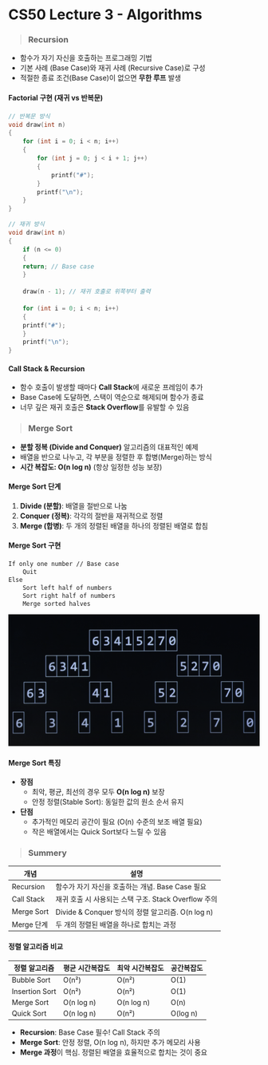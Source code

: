# CS50 Lecture 3 - Algorithms

> ### Recursion

- 함수가 자기 자신을 호출하는 프로그래밍 기법
- 기본 사례 (Base Case)와 재귀 사례 (Recursive Case)로 구성
- 적절한 종료 조건(Base Case)이 없으면 **무한 루프** 발생

#### Factorial 구현 (재귀 vs 반복문)

``` c
// 반복문 방식
void draw(int n)
{
    for (int i = 0; i < n; i++)
    {
        for (int j = 0; j < i + 1; j++)
        {
            printf("#");
        }
        printf("\n");
    }
}
```

```c
// 재귀 방식
void draw(int n) 
{
    if (n <= 0) 
    {
    return; // Base case
    }
    
    draw(n - 1); // 재귀 호출로 위쪽부터 출력
    
    for (int i = 0; i < n; i++)
    {
    printf("#"); 
    }
    printf("\n");
}
```

#### Call Stack & Recursion
- 함수 호출이 발생할 때마다 **Call Stack**에 새로운 프레임이 추가
- Base Case에 도달하면, 스택이 역순으로 해제되며 함수가 종료
- 너무 깊은 재귀 호출은 **Stack Overflow**를 유발할 수 있음

> ### Merge Sort

- **분할 정복 (Divide and Conquer)** 알고리즘의 대표적인 예제
- 배열을 반으로 나누고, 각 부분을 정렬한 후 합병(Merge)하는 방식
- **시간 복잡도: O(n log n)** (항상 일정한 성능 보장)

#### Merge Sort 단계
1. **Divide (분할)**: 배열을 절반으로 나눔
2. **Conquer (정복)**: 각각의 절반을 재귀적으로 정렬
3. **Merge (합병)**: 두 개의 정렬된 배열을 하나의 정렬된 배열로 합침

#### Merge Sort 구현
```
If only one number // Base case
    Quit
Else
    Sort left half of numbers
    Sort right half of numbers
    Merge sorted halves
```
![image](https://raw.githubusercontent.com/Y00CHAN/Images/refs/heads/master/%E1%84%89%E1%85%B3%E1%84%8F%E1%85%B3%E1%84%85%E1%85%B5%E1%86%AB%E1%84%89%E1%85%A3%E1%86%BA%202025-02-19%20%E1%84%8B%E1%85%A9%E1%84%92%E1%85%AE%208.50.57.png)

#### Merge Sort 특징
- **장점**
  - 최악, 평균, 최선의 경우 모두 **O(n log n)** 보장
  - 안정 정렬(Stable Sort): 동일한 값의 원소 순서 유지
- **단점**
  - 추가적인 메모리 공간이 필요 (O(n) 수준의 보조 배열 필요)
  - 작은 배열에서는 Quick Sort보다 느릴 수 있음

> ### Summery
> 
| 개념         | 설명 |
|-------------|--------------------------------------------|
| Recursion   | 함수가 자기 자신을 호출하는 개념. Base Case 필요 |
| Call Stack  | 재귀 호출 시 사용되는 스택 구조. Stack Overflow 주의|
| Merge Sort  | Divide & Conquer 방식의 정렬 알고리즘. O(n log n) |
| Merge 단계  | 두 개의 정렬된 배열을 하나로 합치는 과정 |

#### 정렬 알고리즘 비교
| 정렬 알고리즘 | 평균 시간복잡도 | 최악 시간복잡도 | 공간복잡도     |
|-------------|--------------|--------------|-----------|
| Bubble Sort | O(n²)        | O(n²)        | O(1)      |
| Insertion Sort | O(n²)    | O(n²)        | O(1)      |
| Merge Sort  | O(n log n)   | O(n log n)   | O(n)      |
| Quick Sort  | O(n log n)   | O(n²)        | O(log n)  |

- **Recursion**: Base Case 필수! Call Stack 주의
- **Merge Sort**: 안정 정렬, O(n log n), 하지만 추가 메모리 사용
- **Merge 과정**이 핵심. 정렬된 배열을 효율적으로 합치는 것이 중요
